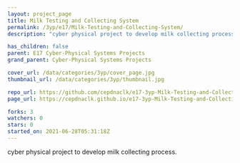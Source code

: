 ```yaml
---
layout: project_page
title: Milk Testing and Collecting System
permalink: /3yp/e17/Milk-Testing-and-Collecting-System/
description: "cyber physical project to develop milk collecting process."

has_children: false
parent: E17 Cyber-Physical Systems Projects
grand_parent: Cyber-Physical Systems Projects

cover_url: /data/categories/3yp/cover_page.jpg
thumbnail_url: /data/categories/3yp/thumbnail.jpg

repo_url: https://github.com/cepdnaclk/e17-3yp-Milk-Testing-and-Collecting-System
page_url: https://cepdnaclk.github.io/e17-3yp-Milk-Testing-and-Collecting-System

forks: 3
watchers: 0
stars: 0
started_on: 2021-06-28T05:31:18Z
---
```

cyber physical project to develop milk collecting process.

